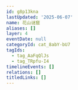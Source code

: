```yaml
---
id: g8p13kna
lastUpdated: '2025-06-07'
name: 花山谜窟
aliases: []
layer: 4
eventDate: null
categoryId: cat_8abY-bU7
tagIds:
  - tag_AaFqQlJs
  - tag_TRpfu-I4
timelineEvents: []
relations: []
titledLinks: []
---
```



